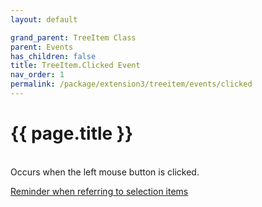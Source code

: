 ```yaml
---
layout: default

grand_parent: TreeItem Class
parent: Events
has_children: false
title: TreeItem.Clicked Event
nav_order: 1
permalink: /package/extension3/treeitem/events/clicked
---
```

# {{ page.title }}
<br>
Occurs when the left mouse button is clicked.

<a href="/package/extension3/treeitem/events/#reminder-when-referring-to-selection-items">Reminder when referring to selection items</a>